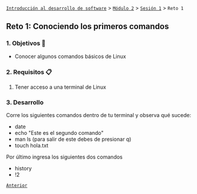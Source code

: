 [`Introducción al desarrollo de software`](../../../README.md) > [`Módulo 2`](../../README.md) > [`Sesión 1`](../README.md) > `Reto 1`

## Reto 1: Conociendo los primeros comandos

<div style="text-align: justify;">

### 1. Objetivos :dart:

- Conocer algunos comandos básicos de Linux

### 2. Requisitos :clipboard:

1. Tener acceso a una terminal de Linux

### 3. Desarrollo

Corre los siguientes comandos dentro de tu terminal y observa qué sucede:

- date
- echo "Este es el segundo comando"
- man ls (para salir de este debes de presionar q)
- touch hola.txt

Por último ingresa los siguientes dos comandos

- history
- !2


[`Anterior`](../README.md) 
</div>